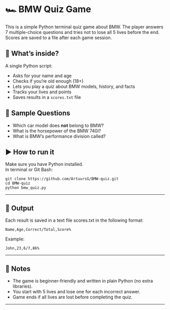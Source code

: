 # 🏎️ BMW Quiz Game

This is a simple Python terminal quiz game about BMW. 
The player answers 7 multiple-choice questions and tries not to lose all 5 
lives before the end. Scores are saved to a file after each game session.

## 📂 What’s inside?

A single Python script:
- Asks for your name and age
- Checks if you’re old enough (18+)
- Lets you play a quiz about BMW models, history, and facts
- Tracks your lives and points
- Saves results in a `scores.txt` file

## 🧠 Sample Questions
- Which car model does **not** belong to BMW?
- What is the horsepower of the BMW 740i?
- What is BMW’s performance division called?

## ▶️ How to run it

Make sure you have Python installed.  
In terminal or Git Bash:

```
git clone https://github.com/ArtuursG/BMW-quiz.git
cd BMW-quiz
python bmw_quiz.py
```

---
## 💾 Output

Each result is saved in a text file scores.txt in the following format:
```
Name,Age,Correct/Total,Score%
```
Example: 
```
John,23,6/7,86%
```

---

## 📌 Notes
- The game is beginner-friendly and written in plain Python (no extra libraries).
- You start with 5 lives and lose one for each incorrect answer.
- Game ends if all lives are lost before completing the quiz.

---